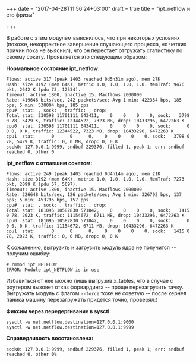 +++
date = "2017-04-28T11:56:24+03:00"
draft = true
title = "ipt_netflow и его фризы"

+++

В работе с этим модулем выяснилось, что при некоторых условиях (похоже, некорректное завершение слушающего процесса, но четких причин пока не выяснил), что он перестает отгружать статистику по своему сокету.
Проявляется это следующим образом:

**Нормальное состояние ipt_netflow:**

	Flows: active 317 (peak 1403 reached 0d5h31m ago), mem 27K
	Hash: size 8192 (mem 64K), metric 1.0, 1.0, 1.0, 1.0. MemTraf: 9476 pkt, 2642 K (pdu 73, 12534).
	Timeout: active 1800, inactive 15. Maxflows 2000000
	Rate: 419646 bits/sec, 242 packets/sec; Avg 1 min: 422334 bps, 185 pps; 5 min: 530004 bps, 185 pps
	cpu#  stat: , sock: , traffic: , drop:
	Total stat: 230598 11701111 643411,    0    0    0    0, sock:   3798 0 78, 5429 K, traffic: 12344522, 7323 MB, drop: 10433296, 6472263 K
	cpu0  stat: 230598 11701111 643411,    0    0    0    0, sock:      0 0 0, 0 K, traffic: 12344522, 7323 MB, drop: 10433296, 6472263 K
	cpu1  stat:      0      0      0,    0    0    0    0, sock:   3798 0 78, 5429 K, traffic: 0, 0 MB, drop: 0, 0 K
	sock0: 127.0.0.1:9999, sndbuf 229376, filled 1, peak 1; err: sndbuf reached 0, other 0

**ipt_netflow с отпавшим сокетом:**

	Flows: active 249 (peak 1403 reached 0d4h14m ago), mem 21K
	Hash: size 8192 (mem 64K), metric 1.0, 1.0, 1.0, 1.0. MemTraf: 7273 pkt, 2099 K (pdu 57, 5697).
	Timeout: active 1800, inactive 15. Maxflows 2000000
	Rate: 226648 bits/sec, 126 packets/sec; Avg 1 min: 326792 bps, 137 pps; 5 min: 453795 bps, 157 pps
	cpu#  stat: , sock: , traffic: , drop:
	Total stat: 181095 10582830 571842,    0    0    0    0, sock:   1415 0 78, 2023 K, traffic: 11154672, 6711 MB, drop: 10433296, 6472263 K
	cpu0  stat: 181095 10582830 571842,    0    0    0    0, sock:      0 0 0, 0 K, traffic: 11154672, 6711 MB, drop: 10433296, 6472263 K
	cpu1  stat:      0      0      0,    0    0    0    0, sock:   1415 0 78, 2023 K, traffic: 0, 0 MB, drop: 0, 0 K

К сожалению, выгрузить и загрузить модуль ядра не получится -- получим ошибку:

	# rmmod ipt_NETFLOW
	ERROR: Module ipt_NETFLOW is in use

Избавиться от нее можно лишь выгрузив x_tables, что в случае с роутером вызовет отказ форвардинга -- проще перезагрузить тачку. Выгружать модуль с флагом `--force` тоже не советую -- после кернел паника машину перезагружать придется точно, проверял:)

**Фиксим через передергивание в sysctl:**

	sysctl -w net.netflow.destination=127.0.0.1:9000
	sysctl -w net.netflow.destination=127.0.0.1:9999

**Справедливость восстановлена:**

	sock0: 127.0.0.1:9999, sndbuf 229376, filled 1, peak 1; err: sndbuf reached 0, other 0%
